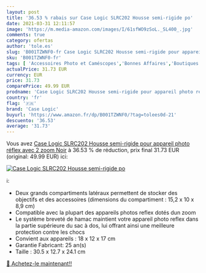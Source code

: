 ```yaml
---
layout: post
title: '36.53 % rabais sur Case Logic SLRC202 Housse semi-rigide po'
date: 2021-03-31 12:11:57
image: 'https://m.media-amazon.com/images/I/61sfWO9zSoL._SL400_.jpg'
comments: true
category: ofertas
author: 'tole.es'
slug: 'B001TZWNF0-fr Case Logic SLRC202 Housse semi-rigide pour appareil photo...'
sku: 'B001TZWNF0-fr'
tags: [ 'Accessoires Photo et Caméscopes','Bonnes Affaires','Boutiques','High-Tech','Housses et étuis pour appareils photo et caméscopes','Housses pour appareils photo','Housses pour appareils photo reflex','Photo et caméscopes','case logic', ]
actualPrice: 31.73 EUR
currency: EUR
price: 31.73
comparePrice: 49.99 EUR
prodname: 'Case Logic SLRC202 Housse semi-rigide pour appareil photo réflex avec 2 zoom Noir'
country: 'fr'
flag: '🇫🇷'
brand: 'Case Logic'
buyurl: 'https://www.amazon.fr/dp/B001TZWNF0/?tag=tolees0d-21'
descuento: '36.53'
average: '31.73'
---
```


Vous avez [Case Logic SLRC202 Housse semi-rigide pour appareil photo réflex avec 2 zoom Noir](https://www.amazon.fr/dp/B001TZWNF0/?tag=tolees0d-21)  à  36.53 % de réduction, prix final  31.73 EUR (original: 49.99 EUR) ici:

[![Case Logic SLRC202 Housse semi-rigide po](https://m.media-amazon.com/images/I/61sfWO9zSoL._SL400_.jpg)](https://www.amazon.fr/dp/B001TZWNF0/?tag=tolees0d-21)

ℹ️:

- Deux grands compartiments latéraux permettent de stocker des objectifs et des accessoires (dimensions du compartiment : 15,2 x 10 x 8,9 cm)
- Compatible avec la plupart des appareils photos reflex dotés dun zoom
- Le système breveté de hamac maintient votre appareil photo reflex dans la partie supérieure du sac à dos, lui offrant ainsi une meilleure protection contre les chocs
- Convient aux appareils : 18 x 12 x 17 cm
- Garantie Fabricant: 25 an(s)
- Taille : 30.5 x 12.7 x 24.1 cm

[🛒 Achetez-le maintenant!!](https://www.amazon.fr/dp/B001TZWNF0/?tag=tolees0d-21)
